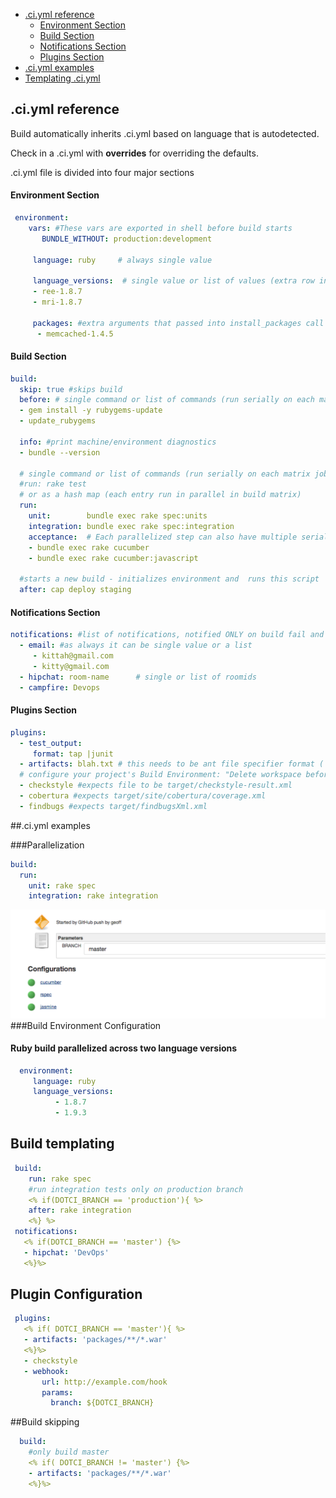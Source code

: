 - [.ci.yml reference](#ciyml-reference)
   - [Environment Section](#environment-section)
   - [Build Section](#build-section)
   - [Notifications Section](#notifications-section)
   - [Plugins Section](#plugins-section)
- [.ci.yml examples](#ciyml-examples)
- [Templating .ci.yml](Templating.md)


## .ci.yml reference

Build automatically inherits .ci.yml based on language that is autodetected.

Check in a .ci.yml with **overrides** for overriding the defaults.

.ci.yml file is divided into four major sections

#### Environment Section
```yaml
 environment:
    vars: #These vars are exported in shell before build starts
       BUNDLE_WITHOUT: production:development  

     language: ruby     # always single value

     language_versions:  # single value or list of values (extra row in build matrix)
     - ree-1.8.7
     - mri-1.8.7

     packages: #extra arguments that passed into install_packages call
      - memcached-1.4.5
```

#### Build Section

```yaml
build:
  skip: true #skips build
  before: # single command or list of commands (run serially on each matrix job)
  - gem install -y rubygems-update
  - update_rubygems

  info: #print machine/environment diagnostics
  - bundle --version

  # single command or list of commands (run serially on each matrix job)
  #run: rake test
  # or as a hash map (each entry run in parallel in build matrix)
  run:
    unit:        bundle exec rake spec:units
    integration: bundle exec rake spec:integration
    acceptance:  # Each parallelized step can also have multiple serial commands
    - bundle exec rake cucumber
    - bundle exec rake cucumber:javascript

  #starts a new build - initializes environment and  runs this script
  after: cap deploy staging
```
#### Notifications Section
```yaml
notifications: #list of notifications, notified ONLY on build fail and branch recovery.
  - email: #as always it can be single value or a list
     - kittah@gmail.com
     - kitty@gmail.com
  - hipchat: room-name      # single or list of roomids  
  - campfire: Devops
```

#### Plugins Section
```yaml
plugins:
  - test_output:
     format: tap |junit
  - artifacts: blah.txt # this needs to be ant file specifier format ( see  http://ant.apache.org/manual/Types/fileset.html)
  # configure your project's Build Environment: "Delete workspace before build starts" to avoid accumulative artifacts
  - checkstyle #expects file to be target/checkstyle-result.xml
  - cobertura #expects target/site/cobertura/coverage.xml
  - findbugs #expects target/findbugsXml.xml
```
##.ci.yml examples


###Parallelization
```yaml
build:
  run:
    unit: rake spec
    integration: rake integration
```
![dotci setup](screenshots/script-parallized.png)
###Build Environment Configuration

#### Ruby build parallelized across two language versions
```yaml
  environment:
     language: ruby
     language_versions:
          - 1.8.7
          - 1.9.3
```

## Build templating

```yaml
 build:
    run: rake spec
    #run integration tests only on production branch
    <% if(DOTCI_BRANCH == 'production'){ %>
    after: rake integration
    <%} %>
 notifications:
   <% if(DOTCI_BRANCH == 'master') {%>
   - hipchat: 'DevOps'
   <%}%>
```

## Plugin Configuration
 ```yaml
  plugins:
    <% if( DOTCI_BRANCH == 'master'){ %>
    - artifacts: 'packages/**/*.war'
    <%}%>
    - checkstyle
    - webhook:
        url: http://example.com/hook
        params:
          branch: ${DOTCI_BRANCH}
 ```

##Build skipping
 ```yaml
   build:
     #only build master
     <% if( DOTCI_BRANCH != 'master') {%>
     - artifacts: 'packages/**/*.war'
     <%}%>
 ```
